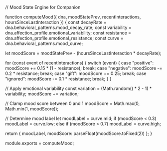 // Mood State Engine for Companion

function computeMood({
  dna,
  moodStatePrev,
  recentInteractions,
  hoursSinceLastInteraction
}) {
  const decayRate = dna.behavioral_patterns.mood_decay_rate;
  const variability = dna.affection_profile.emotional_variability;
  const resistance = dna.affection_profile.emotional_resistance;
  const curve = dna.behavioral_patterns.mood_curve;

  let moodScore = moodStatePrev - (hoursSinceLastInteraction * decayRate);

  for (const event of recentInteractions) {
    switch (event) {
      case "positive":
        moodScore += 0.15 * (1 - resistance);
        break;
      case "negative":
        moodScore -= 0.2 * resistance;
        break;
      case "gift":
        moodScore += 0.25;
        break;
      case "ignored":
        moodScore -= 0.1 * resistance;
        break;
    }
  }

  // Apply emotional variability
  const variation = (Math.random() * 2 - 1) * variability;
  moodScore += variation;

  // Clamp mood score between 0 and 1
  moodScore = Math.max(0, Math.min(1, moodScore));

  // Determine mood label
  let moodLabel = curve.mid;
  if (moodScore < 0.3) moodLabel = curve.low;
  else if (moodScore > 0.7) moodLabel = curve.high;

  return {
    moodLabel,
    moodScore: parseFloat(moodScore.toFixed(2))
  };
}

module.exports = computeMood;
